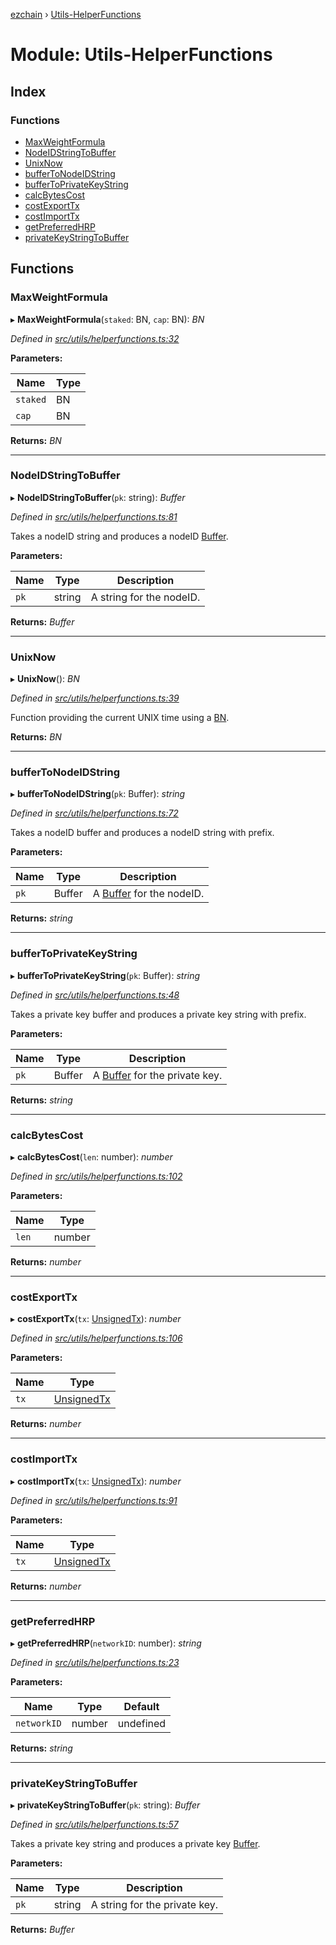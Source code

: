 [ezchain](../README.md) › [Utils-HelperFunctions](utils_helperfunctions.md)

# Module: Utils-HelperFunctions

## Index

### Functions

* [MaxWeightFormula](utils_helperfunctions.md#maxweightformula)
* [NodeIDStringToBuffer](utils_helperfunctions.md#nodeidstringtobuffer)
* [UnixNow](utils_helperfunctions.md#unixnow)
* [bufferToNodeIDString](utils_helperfunctions.md#buffertonodeidstring)
* [bufferToPrivateKeyString](utils_helperfunctions.md#buffertoprivatekeystring)
* [calcBytesCost](utils_helperfunctions.md#calcbytescost)
* [costExportTx](utils_helperfunctions.md#costexporttx)
* [costImportTx](utils_helperfunctions.md#costimporttx)
* [getPreferredHRP](utils_helperfunctions.md#getpreferredhrp)
* [privateKeyStringToBuffer](utils_helperfunctions.md#privatekeystringtobuffer)

## Functions

###  MaxWeightFormula

▸ **MaxWeightFormula**(`staked`: BN, `cap`: BN): *BN*

*Defined in [src/utils/helperfunctions.ts:32](https://github.com/EZChain-core/ezchainjs/blob/5511161/src/utils/helperfunctions.ts#L32)*

**Parameters:**

Name | Type |
------ | ------ |
`staked` | BN |
`cap` | BN |

**Returns:** *BN*

___

###  NodeIDStringToBuffer

▸ **NodeIDStringToBuffer**(`pk`: string): *Buffer*

*Defined in [src/utils/helperfunctions.ts:81](https://github.com/EZChain-core/ezchainjs/blob/5511161/src/utils/helperfunctions.ts#L81)*

Takes a nodeID string and produces a nodeID [Buffer](https://github.com/feross/buffer).

**Parameters:**

Name | Type | Description |
------ | ------ | ------ |
`pk` | string | A string for the nodeID.  |

**Returns:** *Buffer*

___

###  UnixNow

▸ **UnixNow**(): *BN*

*Defined in [src/utils/helperfunctions.ts:39](https://github.com/EZChain-core/ezchainjs/blob/5511161/src/utils/helperfunctions.ts#L39)*

Function providing the current UNIX time using a [BN](https://github.com/indutny/bn.js/).

**Returns:** *BN*

___

###  bufferToNodeIDString

▸ **bufferToNodeIDString**(`pk`: Buffer): *string*

*Defined in [src/utils/helperfunctions.ts:72](https://github.com/EZChain-core/ezchainjs/blob/5511161/src/utils/helperfunctions.ts#L72)*

Takes a nodeID buffer and produces a nodeID string with prefix.

**Parameters:**

Name | Type | Description |
------ | ------ | ------ |
`pk` | Buffer | A [Buffer](https://github.com/feross/buffer) for the nodeID.  |

**Returns:** *string*

___

###  bufferToPrivateKeyString

▸ **bufferToPrivateKeyString**(`pk`: Buffer): *string*

*Defined in [src/utils/helperfunctions.ts:48](https://github.com/EZChain-core/ezchainjs/blob/5511161/src/utils/helperfunctions.ts#L48)*

Takes a private key buffer and produces a private key string with prefix.

**Parameters:**

Name | Type | Description |
------ | ------ | ------ |
`pk` | Buffer | A [Buffer](https://github.com/feross/buffer) for the private key.  |

**Returns:** *string*

___

###  calcBytesCost

▸ **calcBytesCost**(`len`: number): *number*

*Defined in [src/utils/helperfunctions.ts:102](https://github.com/EZChain-core/ezchainjs/blob/5511161/src/utils/helperfunctions.ts#L102)*

**Parameters:**

Name | Type |
------ | ------ |
`len` | number |

**Returns:** *number*

___

###  costExportTx

▸ **costExportTx**(`tx`: [UnsignedTx](../classes/api_evm_transactions.unsignedtx.md)): *number*

*Defined in [src/utils/helperfunctions.ts:106](https://github.com/EZChain-core/ezchainjs/blob/5511161/src/utils/helperfunctions.ts#L106)*

**Parameters:**

Name | Type |
------ | ------ |
`tx` | [UnsignedTx](../classes/api_evm_transactions.unsignedtx.md) |

**Returns:** *number*

___

###  costImportTx

▸ **costImportTx**(`tx`: [UnsignedTx](../classes/api_evm_transactions.unsignedtx.md)): *number*

*Defined in [src/utils/helperfunctions.ts:91](https://github.com/EZChain-core/ezchainjs/blob/5511161/src/utils/helperfunctions.ts#L91)*

**Parameters:**

Name | Type |
------ | ------ |
`tx` | [UnsignedTx](../classes/api_evm_transactions.unsignedtx.md) |

**Returns:** *number*

___

###  getPreferredHRP

▸ **getPreferredHRP**(`networkID`: number): *string*

*Defined in [src/utils/helperfunctions.ts:23](https://github.com/EZChain-core/ezchainjs/blob/5511161/src/utils/helperfunctions.ts#L23)*

**Parameters:**

Name | Type | Default |
------ | ------ | ------ |
`networkID` | number | undefined |

**Returns:** *string*

___

###  privateKeyStringToBuffer

▸ **privateKeyStringToBuffer**(`pk`: string): *Buffer*

*Defined in [src/utils/helperfunctions.ts:57](https://github.com/EZChain-core/ezchainjs/blob/5511161/src/utils/helperfunctions.ts#L57)*

Takes a private key string and produces a private key [Buffer](https://github.com/feross/buffer).

**Parameters:**

Name | Type | Description |
------ | ------ | ------ |
`pk` | string | A string for the private key.  |

**Returns:** *Buffer*
